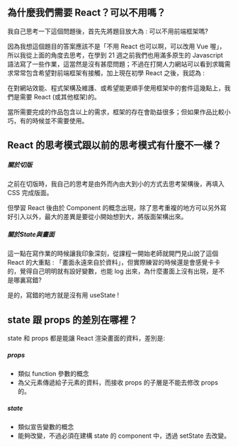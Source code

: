 ## 為什麼我們需要 React？可以不用嗎？

我自己思考一下這個問題後，首先先將題目放大為 : 可以不用前端框架嗎? 

因為我想這個題目的答案應該不是「不用 React 也可以啊，可以改用 Vue 喔」，所以我從上面的角度去思考，在學到 21 週之前我們也用滿多原生的 Javascript 語法寫了一些作業，這當然是沒有甚麼問題；不過在打開人力網站可以看到求職需求常常包含希望對前端框架有接觸，加上現在初學 React 之後，我認為 : 

在對網站效能、程式架構及維護、或希望能更順手使用框架中的套件這幾點上，我們是需要 React (或其他框架)的。

當所需要完成的作品包含以上的需求，框架的存在會助益很多；但如果作品比較小巧，有的時候並不需要使用。

## React 的思考模式跟以前的思考模式有什麼不一樣？

##### 關於切版

之前在切版時，我自己的思考是由外而內由大到小的方式去思考架構後，再填入 CSS 完成版面。

但學習 React 後由於 Component 的概念出現，除了思考重複的地方可以另外寫好引入以外，最大的差異是要從小開始想到大，將版面架構出來。

##### 關於State與畫面

這一點在寫作業的時候讓我印象深刻，從課程一開始老師就開門見山說了這個 React 的大重點 : 「畫面永遠來自於資料」，但實際練習的時候還是會感覺卡卡的，覺得自己明明就有設好變數，也能 log 出來，為什麼畫面上沒有出現，是不是哪裏寫錯?

是的，寫錯的地方就是沒有用 useState !

## state 跟 props 的差別在哪裡？

state 和 props 都是能讓 React 渲染畫面的資料，差別是:

##### props

- 類似 function 參數的概念
- 為父元素傳遞給子元素的資料，而接收 props 的子層是不能去修改 props 的。

##### state

- 類似宣告變數的概念
- 能夠改變，不過必須在建構 state 的 component 中，透過 setState 去改變。

